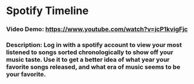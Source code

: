 # Spotify Timeline
### Video Demo: https://www.youtube.com/watch?v=jcP1kvigFjc
### Description: Log in with a spotify account to view your most listened to songs sorted chronologically to show off your music taste. Use it to get a better idea of what year your favorite songs released, and what era of music seems to be your favorite.
